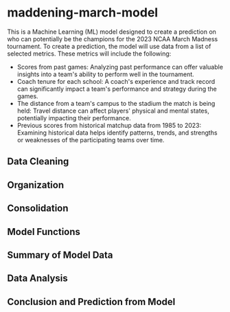 # maddening-march-model
This is a Machine Learning (ML) model designed to create a prediction on who can potentially be the champions for the 2023 NCAA March Madness tournament. To create a prediction, the model will use data from a list of selected metrics. These metrics will include the following:

- Scores from past games: Analyzing past performance can offer valuable insights into a team's ability to perform well in the tournament.
- Coach tenure for each school: A coach's experience and track record can significantly impact a team's performance and strategy during the games.
- The distance from a team's campus to the stadium the match is being held: Travel distance can affect players' physical and mental states, potentially impacting their performance.
- Previous scores from historical matchup data from 1985 to 2023: Examining historical data helps identify patterns, trends, and strengths or weaknesses of the participating teams over time.

## Data Cleaning


## Organization


## Consolidation


## Model Functions


## Summary of Model Data


## Data Analysis


## Conclusion and Prediction from Model
